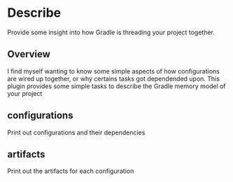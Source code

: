 # Describe

Provide some insight into how Gradle is threading your project together.  

## Overview

I find myself wanting to know some simple aspects of how configurations are wired up together, or why certains tasks got dependended upon. 
This plugin provides some simple tasks to describe the Gradle memory model of your project

## configurations

Print out configurations and their dependencies

## artifacts

Print out the artifacts for each configuration
